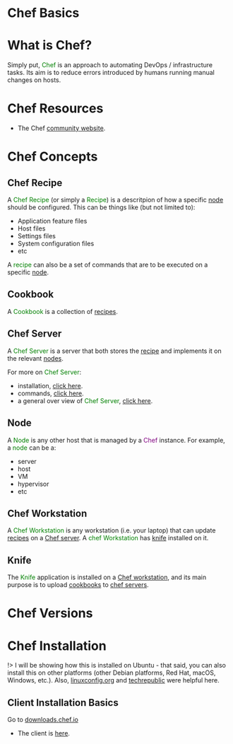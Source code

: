 # Chef Basics  

# What is Chef?  

Simply put, <font color="green">Chef</font> is an approach to automating DevOps / infrastructure tasks.  Its aim is to reduce errors introduced by humans running manual changes on hosts.  

# Chef Resources  

* The Chef [community website](https://www.chef.io/).  

# Chef Concepts  

## Chef Recipe  

A <font color="green">Chef Recipe</font> (or simply a <font color="green">Recipe</font>) is a descritpion of how a specific [node](learn_to_code/chef/chef_basics?id=node) should be configured. This can be things like (but not limited to):  
* Application feature files  
* Host files  
* Settings files  
* System configuration files 
* etc  

A <font color="green">recipe</font> can also be a set of commands that are to be executed on a specific [node](learn_to_code/chef/chef_basics?id=node).  

## Cookbook  

A <font color="green">Cookbook</font> is a collection of [recipes](learn_to_code/chef/chef_basics?id=chef-recipe).  

## Chef Server  

A <font color="green">Chef Server</font> is a server that both stores the [recipe](learn_to_code/chef/chef_basics?id=chef-recipe) and implements it on the relevant [nodes](learn_to_code/chef/chef_basics?id=node).  

For more on <font color="green">Chef Server</font>: 
* installation, [click here](learn_to_code/chef/chef_server?id=installation).  
* commands, [click here](learn_to_code/chef/chef_server?id=chef-server-command-overview).  
* a general over view of <font color="green">Chef Server</font>, [click here](learn_to_code/chef/chef_server).  

## Node  

A <font color="green">Node</font> is any other host that is managed by a <font color="purple">Chef</font> instance. For example, a <font color="green">node</font> can be a:  
* server  
* host  
* VM  
* hypervisor  
* etc  

## Chef Workstation  

A <font color="green">Chef Workstation</font> is any workstation (i.e. your laptop) that can update [recipes](learn_to_code/chef/chef_basics?id=chef-recipe) on a [Chef server](learn_to_code/chef/chef_basics?id=chef-server).  A <font color="green">chef Workstation</font> has [knife](learn_to_code/chef/chef_basics?id=knife) installed on it.  

## Knife

The <font color="green">Knife</font> application is installed on a [Chef workstation](learn_to_code/chef/chef_basics?id=chef-workstation), and its main purpose is to upload [cookbooks](learn_to_code/chef/chef_basics?id=cookbook) to [chef servers](learn_to_code/chef/chef_basics?id=chef-server).  

# Chef Versions  

# Chef Installation  

!> I will be showing how this is installed on Ubuntu - that said, you can also install this on other platforms (other Debian platforms, Red Hat, macOS, Windows, etc.).  Also, [linuxconfig.org](https://linuxconfig.org/how-to-install-chef-server-workstation-and-chef-client-on-ubuntu-18-04) and [techrepublic](https://www.techrepublic.com/article/how-to-install-the-chef-server-and-chef-client-on-ubuntu-20-04/) were helpful here.  

## Client Installation Basics  

Go to [downloads.chef.io](https://downloads.chef.io/)  
 * The client is [here](https://downloads.chef.io/tools/infra-client).  
